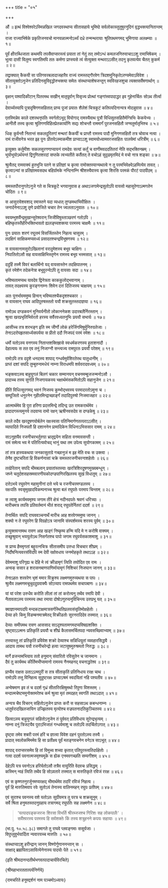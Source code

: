 +++
title = "०५"

+++

औं ॥ इत्थं विश्वेश्वरेऽस्मिन्नखिल जगदवस्थाप्य सीतासहाये भूमिष्ठे सर्वलोकास्तुतुषुरनुदिनं वृद्धभक्त्यानितान्तम् ।  
राजा राज्याभिषेके प्रकृतिजनवचो मानयन्नात्मनोऽर्थ्यं दध्रे तन्मन्थरायाः श्रुतिपथमगमद् भूमिगाया अलक्ष्म्याः ॥ १॥

पूर्वं क्षीराब्धिजाता कथमपि तपसैवाप्सरस्त्वं प्रयाता तां नेतुं तत् तमोऽन्धं कमलजनिरुवाचाऽऽशु रामाभिषेकम् ।  
भूत्वा दासी विलुम्प स्वगतिमपि ततः कर्मणा प्राप्स्यसे त्वं सेत्युक्ता मन्थराऽऽसीत् तदनु कृतवत्येव चैतत् कुकर्म ॥ २॥

तद्वाक्यात् कैकयी सा पतिगवरबलादाजहारैव राज्यं रामस्तद्गौरवेण त्रिदशमुनिकृतेऽरण्यमेवाऽविवेश ।  
सीतायुक्तोऽनुजेन प्रतिदिनसुविवृद्धोरुभक्त्या समेतः संस्थाप्याशेषजन्तून् स्वविरहजशुचा त्यक्तसर्वेषणार्थान् ॥ ३॥

वृक्षान् पश्वादिकीटान् पितरमथ सखीन् मातृपूर्वान् विसृज्य प्रोत्थां गङ्गांस्वपादाद्धर इव गुहेनार्चितः सोऽथ तीर्त्वा ।  
देवार्च्यस्यापि पुत्रादृषिगणसहितात् प्राप्य पूजां प्रयातः शैलेशं चित्रकूटं कतिपयदिनान्यत्र मोदन्नुवास ॥ ४॥

एतस्मिन्नेव काले दशरथनृपतिः स्वर्गतोऽभूद् वियोगाद् रामस्यैवाथ पुत्रौ विधिसुतसहितैर्मन्त्रिभिः केकयेभ्यः ।  
आनीतौ तस्य कृत्वा श्रुतिगणविहितप्रेतकार्याणि सद्यः शोचन्तौ राममार्गं पुरजनसहितौ जग्मतुर्मातृभिश्च ॥ ५॥

धिक् कुर्वन्तौ नितान्तं सकलदुरितगां मन्थरां कैकयीं च प्राप्तौ रामस्य पादौ मुनिगणसहितौ तत्र चोवाच नत्वा ।  
रामं राजीवनेत्र भरत इह पुनः प्रीतयेऽस्माकमीश प्राप्याऽऽशु स्वामयोध्यामवरजसहितः पालयेमां धरित्रीम् ॥ ६॥

इत्युक्तः कर्तुमीशः सकलसुरगणाप्यायनं रामदेवः सत्यां कर्तुं च वाणीमवददतितरां नेति सद्भक्तिनम्रम् ।  
भूयोभूयोऽर्थयन्तं द्विगुणितशरदां सप्तके त्वभ्यतीते कर्तैतत् ते वचोऽहं सुदृढमृतमिदं मे वचो नात्र शङ्का ॥ ७॥

श्रुत्वैतद् रामवाक्यं हुतभुजि पतने स प्रतिज्ञां च कृत्वा रामोक्तस्यान्यथात्वे न तु परमभिवेक्ष्येऽहमित्येव तावत् ।  
कृत्वाऽन्यां स प्रतिज्ञामवसदथ बहिर्ग्रामके नन्दिनाम्नि श्रीशस्यैवास्य कृत्वा शिरसि परमकं पौरटं पादपीठम् ॥ ८॥

समस्तपौरानुगतेऽनुजे गते स चित्रकूटे भगवानुवास ह अथाऽजगामेन्द्रसुतोऽपि वायसो महासुरेणाऽत्मगतेन चोदितः ॥ ९॥

स आसुरावेशवशाद् रमास्तने यदा व्यधात् तुण्डमथाभिवीक्षितः ।  
जनार्दनेनाऽऽशु तृणे प्रयोजिते चचार तेन ज्वलताऽनुयातः ॥ १०॥

स्वयम्भुशर्वेन्द्रमुखान्सुरेश्वरान् जिजीविषुस्ताञ्छरणं गतोऽपि ।  
बहिष्कृतस्तैर्हरिभक्तिभावतो ह्यलङ्घ्यशक्त्या परमस्य चाक्षमैः ॥ ११॥

पुनः प्रयातः शरणं रघूत्तमं विसर्जितस्तेन निहत्य चासुरम् ।  
तदक्षिगं साक्षिकमप्यवध्यं प्रसादतश्चन्द्रविभूषणस्य ॥ १२॥

स वायसानामसुरोऽखिलानां वरादुमेशस्य बभूव चाक्षिगः ।  
निपातितोऽसौ सह वायसाक्षिभिस्तृणेन रामस्य बभूव भस्मसात् ॥ १३॥

ददुर्हि तस्मै विवरं बलार्थिनो यद् वायसास्तेन तदक्षिपातनम् ।  
कृतं रमेशेन तदेकनेत्रा बभूवुरन्येऽपि तु वायसाः सदा ॥ १४॥

भविष्यतामप्यथ यावदेव द्विनेत्रता काककुलोद्भवानाम् ।  
तावत् तदक्ष्यस्य कुरङ्गनाम्नः शिवेन दत्तं दितिजस्य चाक्षयम् ॥ १५॥

अतः पुनर्भावममुष्य हिन्वन् भविष्यतश्चैकदृशश्चकार ।  
स वायसान् राघव आदिपूरुषस्ततो ययौ शक्रसुतस्तदाज्ञया ॥ १६॥

रामोऽथ दण्डकवनं मुनिवर्यनीतो लोकाननेकश उदारबलैर्निरस्तान् ।  
श्रुत्वा खरप्रभृतिभिर्वरतो हरस्य सर्वैरवध्यतनुभिः प्रययौ सभार्यः ॥ १७॥

आसीच्च तत्र शरभङ्ग इति स्म जीर्णो लोकं हरेर्जिगमिषुर्मुनिरुग्रतेजाः ।  
तेनाऽदरोपहृतसार्ध्यसपर्यया स प्रीतो ददौ निजपदं परमं रमेशः ॥ १८॥

धर्मो यतोऽस्य वनगस्य नितान्तशक्तिह्रासे स्वधर्मकरणस्य हुताशनादौ ।  
देहात्ययः स तत एव तनुं निजाग्नौ सन्त्यज्य रामपुरतः प्रययौ परेशम् ॥ १९॥

रामोऽपि तत्र ददृशे धनदस्य शापाद् गन्धर्वमुर्वशिरतेरथ यातुधानीम् ।  
प्राप्तं दशां सपदि तुम्बुरुनामधेयं नाम्ना विराधमपि शर्ववरादवध्यम् ॥ २०॥

भङ्क्त्वाऽस्य बाहुयुगलं बिलगं चकार सम्मानयन् वचनमम्बुजजन्मनोऽसौ ।  
प्रादाच्च तस्य सुगतिं निजगायकस्य भक्षार्थमंसकमितोऽपि सहानुजेन ॥ २१॥

प्रीतिं विधित्सुरगमद् भवनं निजस्य कुम्भोद्भवस्य परमादरतोऽमुना च ।  
सम्पूजितो धनुरनेन गृहीतमिन्द्राच्छार्ङ्गं तदादिपुरुषो निजमाजहार ॥ २२॥

आत्मार्थमेव हि पुरा हरिणा प्रदत्तमिन्द्रे तदिन्द्र उत रामकरार्थमेव ।  
प्रादादगस्त्यमुनये तदवाप्य रामो रक्षन् ऋषीनवसदेव स दण्डकेषु ॥ २३॥

काले तदैव खरदूषणयोर्बलेन रक्षःस्वसा पतिनिमार्गणतत्पराऽऽसीत् ।  
व्यापादिते निजपतौ हि दशाननेन प्रामादिकेन विधिनाऽभिससार रामम् ॥ २४॥

साऽनुज्ञयैव रजनीचरभर्तुरुग्रा भ्रातृद्वयेन सहिता वनमावसन्ती ।  
रामं समेत्य भव मे पतिरित्यवोचद् भानुं यथा तम उपेत्य सुयोगकामम् ॥ २५॥

तां तत्र हास्यकथया जनकासुताग्रे गच्छानुजं म इह मेति वचः स उक्त्वा ।  
तेनैव दुष्टचरितां हि विकर्णनासां चक्रे समस्तरजनीचरनाशहेतोः ॥ २६॥

तत्प्रेरितान् सपदि भीमबलान् प्रयातांस्तस्याः खरत्रिशिरदूषणमुख्यबन्धून् ।  
जघ्ने चतुर्दशसहस्रमवारणीयकोदण्डपाणिरखिलस्य सुखं विधातुम् ॥ २७॥

दत्तेऽभये रघुवरेण महामुनीनां दत्ते भये च रजनीचरमण्डलस्य ।  
रक्षःपतिः स्वसृमुखादविकम्पनाच्च श्रुत्वा बलं रघुपतेः परमाप चिन्ताम् ॥ २८॥

स त्वाशु कार्यमवमृश्य जगाम तीरे क्षेत्रं नदीनदपतेः श्रवणं धरित्र्याः ।  
मारीचमत्र तपसि प्रतिवर्तमानं भीतं शराद् रघुपतेर्नितरां ददर्श ॥ २९॥

तेनार्थितः सपदि राघववञ्चनार्थे मारीच आह शरवेगममुष्य जानन् ।  
शक्यो न ते रघुवरेण हि विग्रहोऽत्र जानामि संस्पर्शमस्य शरस्य पूर्वम् ॥ ३०॥

इत्युक्तवन्तमथ रावण आह खड्गं निष्कृष्य हन्मि यदि मे न करोषि वाक्यम् ।  
तच्छुश्रुवान् भययुतोऽथ निसर्गतश्च पापो जगाम रघुवर्यसकाशमाशु ॥ ३१॥

स प्राप्य हैममृगतां बहुरत्नचित्रः सीतासमीप उरुधा विचचार शीघ्रम् ।  
निर्दोषनित्यवरसंविदपि स्म देवी रक्षोवधाय जनमोहकृते तथाऽऽह ॥ ३२॥

देवेममाशु परिगृह्य च देहि मे त्वं क्रीडामृगं त्विति तयोदित एव रामः ।  
अन्वक् ससार ह शरासनबाणपाणिर्मायामृगं निशिचरं निजघान जानन् ॥ ३३॥

तेनाऽहतः शरवरेण भृशं ममार विक्रुश्य लक्ष्मणमुरुव्यथया स पापः ।  
श्रुत्वैव लक्ष्मणमचूचुददुग्रवाक्यैः सोऽप्याप रामपथमेव सचापबाणः ॥ ३४॥

यां यां परेश उरुधैव करोति लीलां तां तां करोत्यनु तथैव रमापि देवी ।  
नैतावताऽस्य परमस्य तथा रमाया दोषोऽणुरप्यनुविचिन्त्य उरुप्रभू यत् ॥ ३५॥

क्वाज्ञानमापदपि मन्दकटाक्षमात्रसर्गस्थितिप्रलयसंसृतिमोक्षहेतोः ।  
देव्या हरेः किमु विडम्बनमात्रमेतद् विक्रीडतोः सुरनरादिदेव तस्मात् ॥ ३६॥

देव्याः समीपमथ रावण आससाद साऽदृश्यतामगमदप्यविषह्यशक्तिः ।  
सृष्ट्वाऽऽत्मनः प्रतिकृतिं प्रययौ च शीघ्रं कैलासमर्चितपदा न्यवसच्छिवाभ्याम् ॥ ३७॥

तस्यास्तु तां प्रतिकृतिं प्रविवेश शक्रो देव्याश्च सन्निधियुतां व्यवहारसिद्ध्यै ।  
आदाय तामथ ययौ रजनीचरेन्द्रो हत्वा जटायुषमुरुश्रमतो निरुद्धः ॥ ३८॥

मार्गे व्रजन्तमभियाय ततो हनूमान् संवारितो रविसुतेन च जानमानः ।  
दैवं तु कार्यमथ कीर्तिमभीप्समानो रामस्य नैनमहनद् वचनाद्धरेश्व ॥ ३९॥

प्राप्यैव राक्षस उताऽऽत्मपुरीं स तत्र सीताकृतिं प्रतिनिधाय ररक्ष चाथ ।  
रामोऽपि तत्तु विनिहत्य सुदुष्टरक्षः प्राप्याऽश्रमं स्वदयितां नहि पश्यतीव ॥ ४०॥

अन्वेषमाण इव तं च ददर्श गृध्रं सीतारिरक्षिषुमथो रिपुणा विशस्तम् ।  
मन्दात्मचेष्टममुनोक्तमरेश्च कर्म श्रुत्वा मृतं तमदहत् स्वगतिं तथाऽदात् ॥ ४१॥

अन्यत्र चैव विचरन् सहितोऽनुजेन प्राप्तः करौ स सहसाऽथ कबन्धनाम्नः ।  
धातुर्वरादखिलजायिन उज्झितस्य मृत्योश्च वज्रपतनादतिकुञ्चितस्य ॥ ४२॥

छित्वाऽस्य बाहुयुगलं सहितोऽनुजेन तं पूर्ववत् प्रतिविधाय सुरेन्द्रभृत्यम् ।  
नाम्ना दनुं त्रिजटयैव पुराऽभिजातं गन्धर्वमाशु च ततोऽपि तदर्चितोऽगात् ॥ ४३॥

दृष्ट्वा तमेव शबरी परमं हरिं च ज्ञात्वा विवेश दहनं पुरतोऽस्य तस्यै ।  
प्रादात् स्वलोकमिममेव हि सा प्रतीक्ष्य पूर्वं मतङ्गवचनेन वनेऽत्र साऽभूत् ॥ ४४॥

शापाद् वराप्सरसमेव हि तां विमुच्य शच्या कृतात् पतिपुरस्त्वतिदर्पहेतोः ।  
गत्वा ददर्श पवनात्मजमृश्यमूके स ह्येक एनमवगच्छति सम्यगीशम् ॥ ४५॥

देहेऽपि यत्र पवनोऽत्र हरिर्यतोऽसौ तत्रैव वायुरिति वेदवचः प्रसिद्धम् ।  
कस्मिन् न्वहं त्विति तथैव हि सोऽवतारे तस्मात् स मारुतिकृते रविजं ररक्ष ॥ ४६॥

एवं स कृष्णतनुरर्जुनमप्यरक्षद् भीमार्थमेव तदरिं रविजं निहत्य ।  
पूर्वं हि मारुतिमवाप रवेः सुतोऽयं तेनास्य वालिनमहन् रघुपः प्रतीपम् ॥ ४७॥

एवं सुराश्च पवनस्य वशे यतोऽतः सुग्रीवमत्र तु परत्र च शक्रसूनुम् ।  
सर्वे श्रिता हनुमतस्तदनुग्रहाय तत्रागमद् रघुपतिः सह लक्ष्मणेन ॥ ४८॥

> 'यत्पादपङ्कजरजः शिरसा विभर्ति श्रीरब्जजश्च गिरिशः सह लोकपालैः' ।  
सर्वेश्वरस्य परमस्य हि सर्वशक्तेः किं तस्य शत्रुहनने कपयः सहायाः ॥ ४९॥

(भा.पु. १०.५८.३८) समागते तु राघवे प्लवङ्गमाः ससूर्यजाः ।  
विपुप्लुवुर्भयार्दिता न्यवारयच्च मारुतिः ॥ ५०॥

संस्थाप्याऽशु हरीन्द्रान् जानन् विष्णोर्गुणाननन्तान् सः ।  
साक्षाद् ब्रह्मपिताऽसावित्येनेनास्य पादयोः पेते ॥ ५१॥

{इति श्रीमदानन्दतीर्थभगवत्पादाचार्यविरचिते}

{श्रीमहाभारततात्पर्यनिर्णये}

{रामचरिते हनूमद्दर्शनं नाम पञ्चमोऽध्यायः}


